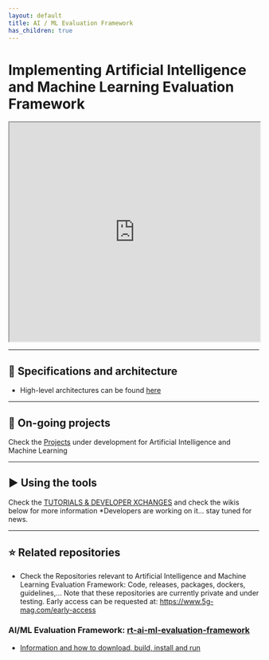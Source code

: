 ```yaml
---
layout: default
title: AI / ML Evaluation Framework
has_children: true
---
```


# Implementing Artificial Intelligence and Machine Learning Evaluation Framework
<iframe width="100%" height="440" src="https://drive.google.com/file/d/1F8H3yCYRcFt27Bxn2g7FH6tvqIe259R1/preview"></iframe>

***
## 📑 Specifications and architecture
* High-level architectures can be found [here](https://www.5g-mag.com/repositories#ai-ml-evaluation)
***

## 🚧 On-going projects
Check the [Projects](https://github.com/5G-MAG/Getting-Started/wiki/AI-ML-Evaluation-Framework-Projects) under development for Artificial Intelligence and Machine Learning
***

## ▶️ Using the tools
Check the [TUTORIALS & DEVELOPER XCHANGES](https://www.5g-mag.com/tutorials) and check the wikis below for more information
*Developers are working on it... stay tuned for news.
***

## ⭐ Related repositories
* Check the Repositories relevant to Artificial Intelligence and Machine Learning Evaluation Framework: Code, releases, packages, dockers, guidelines,...
  Note that these repositories are currently private and under testing. Early access can be requested at: https://www.5g-mag.com/early-access

### AI/ML Evaluation Framework: [rt-ai-ml-evaluation-framework](https://github.com/5G-MAG/rt-ai-ml-evaluation-framework)
* [Information and how to download, build, install and run](https://github.com/5G-MAG/rt-ai-ml-evaluation-framework#readme)
